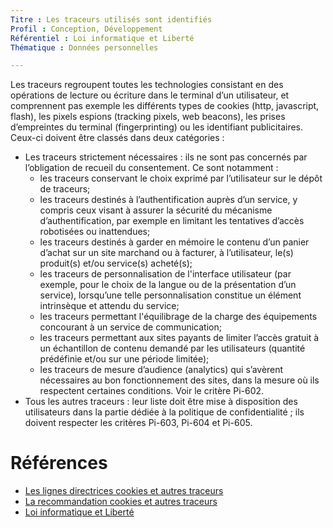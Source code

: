 ```yaml
---
Titre : Les traceurs utilisés sont identifiés
Profil : Conception, Développement
Référentiel : Loi informatique et Liberté
Thématique : Données personnelles

---
```


Les traceurs regroupent toutes les technologies consistant en des opérations de lecture ou écriture dans le terminal d’un utilisateur, et comprennent pas exemple les différents types de cookies (http, javascript, flash), les pixels espions (tracking pixels, web beacons), les prises d’empreintes du terminal (fingerprinting) ou les identifiant publicitaires.
Ceux-ci doivent être classés dans deux catégories :
* Les traceurs strictement nécessaires : ils ne sont pas concernés par l’obligation de recueil du consentement. Ce sont notamment : 
    * les traceurs conservant le choix exprimé par l’utilisateur sur le dépôt de traceurs;
    * les traceurs destinés à l’authentification auprès d’un service, y compris ceux visant à assurer la sécurité du mécanisme d’authentification, par exemple en limitant les tentatives d’accès robotisées ou inattendues;
    * les traceurs destinés à garder en mémoire le contenu d’un panier d’achat sur un site marchand ou à facturer, à l’utilisateur, le(s) produit(s) et/ou service(s) acheté(s);
    * les traceurs de personnalisation de l'interface utilisateur (par exemple, pour le choix de la langue ou de la présentation d’un service), lorsqu’une telle personnalisation constitue un élément intrinsèque et attendu du service;
    * les traceurs permettant l'équilibrage de la charge des équipements concourant à un service de communication;
    * les traceurs permettant aux sites payants de limiter l’accès gratuit à un échantillon de contenu demandé par les utilisateurs (quantité prédéfinie et/ou sur une période limitée);
    * les traceurs de mesure d’audience (analytics) qui s’avèrent nécessaires au bon fonctionnement des sites, dans la mesure où ils respectent certaines conditions. Voir le critère Pi-602.
* Tous les autres traceurs : leur liste doit être mise à disposition des utilisateurs dans la partie dédiée à la politique de confidentialité ; ils doivent respecter les critères  Pi-603, Pi-604 et Pi-605.

# Références

*   [Les lignes directrices cookies et autres traceurs](https://circulaire.legifrance.gouv.fr/jorf/id/JORFTEXT000042388179)
*   [La recommandation cookies et autres traceurs](https://circulaire.legifrance.gouv.fr/jorf/id/JORFTEXT000042388197)
*   [Loi informatique et Liberté](https://www.legifrance.gouv.fr/loda/id/JORFTEXT000000886460)
